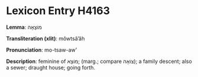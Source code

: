 # Lexicon Entry H4163

**Lemma**: מוֹצָאָה

**Transliteration (xlit)**: môwtsâʼâh

**Pronunciation**: mo-tsaw-aw'

**Description**:
feminine of מוֹצָא; (marg.; compare צוֹאָה); a family descent; also a sewer; draught house; going forth.
